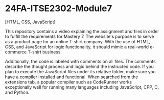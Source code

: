# 24FA-ITSE2302-Module7

[HTML, CSS, JavaScript]

This repository contains a video explaining the assignment and files in order to fulfill the requirements for Mastery 7. The website's purpose is to serve as a product page for an online T-shirt company. With the use of HTML, CSS, and JavaScript for logic functionality, it should mimic a real-world e-commerce T-shirt business.

Additionally, the code is labeled with comments on all files. The comments describe the thought process and logic behind the instructed code. If you plan to execute the JavaScript files under its relative folder, make sure you have a compiler installed and functional. When searched from the extensions tab, a popular compiler such as CodeRunner works exceptionally well for running many languages including JavaScript, CPP, C, and Python.
